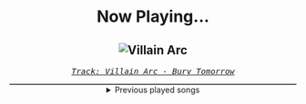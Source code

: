 <div align="center"> 
<h1>Now Playing...</h1>

![Villain Arc](https://i.scdn.co/image/ab67616d00001e027881c61867b0c84087a5db31)
--
_<samp><a href="https://open.spotify.com/track/1uX9dEAb6lIuAgndCYZcQl">Track: Villain Arc - Bury Tomorrow</a></samp>_

<div style="border: 1px #4B5054 solid"></div>
<details>
  <summary>
    Previous played songs
  </summary>
  <table>
    <thead>
      <tr>
        <th>
          Artist
        </th>
        <th>
          Song
        </th>
        <th>
          Link
        </th>
      </tr>
    </thead>
    <tbody>
      <tr><td>Bury Tomorrow</td><td>Villain Arc</td><td><a href="https://open.spotify.com/track/1uX9dEAb6lIuAgndCYZcQl">https://open.spotify.com/track/1uX9dEAb6lIuAgndCYZcQl</a></td></tr><tr><td>Bury Tomorrow</td><td>Waiting</td><td><a href="https://open.spotify.com/track/76iQOPM8roxMDPDoq9KO21">https://open.spotify.com/track/76iQOPM8roxMDPDoq9KO21</a></td></tr><tr><td>Bury Tomorrow</td><td>Let Go</td><td><a href="https://open.spotify.com/track/4UibdhxqKDVdz2p0PBb3a8">https://open.spotify.com/track/4UibdhxqKDVdz2p0PBb3a8</a></td></tr><tr><td>Bury Tomorrow</td><td>What If I Burn</td><td><a href="https://open.spotify.com/track/4afrXoJM8GTpASPVzBGUYK">https://open.spotify.com/track/4afrXoJM8GTpASPVzBGUYK</a></td></tr><tr><td>Bury Tomorrow</td><td>Villain Arc</td><td><a href="https://open.spotify.com/track/1uX9dEAb6lIuAgndCYZcQl">https://open.spotify.com/track/1uX9dEAb6lIuAgndCYZcQl</a></td></tr><tr><td>hazel</td><td>save my psyche</td><td><a href="https://open.spotify.com/track/1dJCYDZvuco2wBcxKJPBXK">https://open.spotify.com/track/1dJCYDZvuco2wBcxKJPBXK</a></td></tr><tr><td>Hand of the Tribe</td><td>Singularity</td><td><a href="https://open.spotify.com/track/4xjg5U9lMz9GAqW2WpTBni">https://open.spotify.com/track/4xjg5U9lMz9GAqW2WpTBni</a></td></tr><tr><td>Gemini Syndrome</td><td>Carousel</td><td><a href="https://open.spotify.com/track/0A5bArcvwnHvUsTLDenovt">https://open.spotify.com/track/0A5bArcvwnHvUsTLDenovt</a></td></tr><tr><td>The Home Team</td><td>Somebody Else's Face</td><td><a href="https://open.spotify.com/track/6I84oPiNj3y8UXjEW3HsRU">https://open.spotify.com/track/6I84oPiNj3y8UXjEW3HsRU</a></td></tr><tr><td>The Home Team</td><td>Somebody Else's Face</td><td><a href="https://open.spotify.com/track/6I84oPiNj3y8UXjEW3HsRU">https://open.spotify.com/track/6I84oPiNj3y8UXjEW3HsRU</a></td></tr><tr><td>Memphis May Fire</td><td>Chaotic</td><td><a href="https://open.spotify.com/track/6n25r2Ak5iYOSVlpEuuxgx">https://open.spotify.com/track/6n25r2Ak5iYOSVlpEuuxgx</a></td></tr><tr><td>Boucle Infinie</td><td>Monument</td><td><a href="https://open.spotify.com/track/3GilBvx72AjF73nXoCVOO9">https://open.spotify.com/track/3GilBvx72AjF73nXoCVOO9</a></td></tr><tr><td>Anup Sastry</td><td>The Only Thing They Fear Is You</td><td><a href="https://open.spotify.com/track/3EsNTobogPrHXWTqDEoLB3">https://open.spotify.com/track/3EsNTobogPrHXWTqDEoLB3</a></td></tr><tr><td>The Algorithm</td><td>shellcode</td><td><a href="https://open.spotify.com/track/3W6Us1kkmBtl1Y9j5JxOYK">https://open.spotify.com/track/3W6Us1kkmBtl1Y9j5JxOYK</a></td></tr><tr><td>The Algorithm</td><td>shellcode</td><td><a href="https://open.spotify.com/track/3W6Us1kkmBtl1Y9j5JxOYK">https://open.spotify.com/track/3W6Us1kkmBtl1Y9j5JxOYK</a></td></tr><tr><td>Volkor X</td><td>This Is Our Planet Now</td><td><a href="https://open.spotify.com/track/3OZ1LaZgPDnJIQfQcSSI26">https://open.spotify.com/track/3OZ1LaZgPDnJIQfQcSSI26</a></td></tr><tr><td>Danger</td><td>22:41</td><td><a href="https://open.spotify.com/track/1wvwpqp33lJ90fMOZ9odG3">https://open.spotify.com/track/1wvwpqp33lJ90fMOZ9odG3</a></td></tr><tr><td>Walking Across Jupiter</td><td>Right To Life</td><td><a href="https://open.spotify.com/track/0hmDtGpd8LZHjPNz1miEuv">https://open.spotify.com/track/0hmDtGpd8LZHjPNz1miEuv</a></td></tr><tr><td>Walking Across Jupiter</td><td>Right To Life</td><td><a href="https://open.spotify.com/track/0hmDtGpd8LZHjPNz1miEuv">https://open.spotify.com/track/0hmDtGpd8LZHjPNz1miEuv</a></td></tr><tr><td>Anup Sastry</td><td>Origin</td><td><a href="https://open.spotify.com/track/3y6e7ZNKvfs61twVKCFt1G">https://open.spotify.com/track/3y6e7ZNKvfs61twVKCFt1G</a></td></tr>
    </tbody>
  </table>
</details>

</div>
